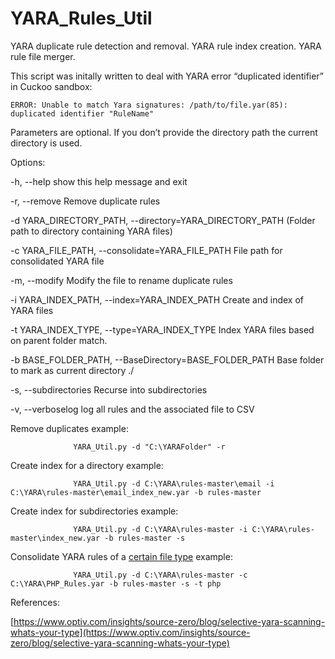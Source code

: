 # YARA_Rules_Util
YARA duplicate rule detection and removal. YARA rule index creation. YARA rule file merger.


This script was initally written to deal with YARA error “duplicated identifier” in Cuckoo sandbox:

    ERROR: Unable to match Yara signatures: /path/to/file.yar(85): duplicated identifier "RuleName" 


Parameters are optional. If you don’t provide the directory path the current directory is used. 

Options:

  -h, --help            show this help message and exit
  
  -r, --remove          Remove duplicate rules
  
  -d YARA_DIRECTORY_PATH, --directory=YARA_DIRECTORY_PATH
                      (Folder path to directory containing YARA files)

  -c YARA_FILE_PATH, --consolidate=YARA_FILE_PATH
                        File path for consolidated YARA file
                        
  -m, --modify          Modify the file to rename duplicate rules
  
  -i YARA_INDEX_PATH, --index=YARA_INDEX_PATH
                        Create and index of YARA files

  -t YARA_INDEX_TYPE, --type=YARA_INDEX_TYPE
                        Index YARA files based on parent folder match.
                        
  -b BASE_FOLDER_PATH, --BaseDirectory=BASE_FOLDER_PATH
                        Base folder to mark as current directory ./
                        
  -s, --subdirectories  Recurse into subdirectories
  
  -v, --verboselog      log all rules and the associated file to CSV
  
  
Remove duplicates example:

                  YARA_Util.py -d "C:\YARAFolder" -r


Create index for a directory example:

                  YARA_Util.py -d C:\YARA\rules-master\email -i C:\YARA\rules-master\email_index_new.yar -b rules-master

                  
Create index for subdirectories example:

                  YARA_Util.py -d C:\YARA\rules-master -i C:\YARA\rules-master\index_new.yar -b rules-master -s


Consolidate YARA rules of a [certain file type](https://github.com/RandomRhythm/YARA_Rules_Project_Sorted_Ruleset) example:

                  YARA_Util.py -d C:\YARA\rules-master -c C:\YARA\PHP_Rules.yar -b rules-master -s -t php

References:

[https://www.optiv.com/insights/source-zero/blog/selective-yara-scanning-whats-your-type](https://www.optiv.com/insights/source-zero/blog/selective-yara-scanning-whats-your-type)
